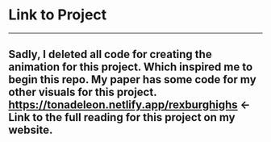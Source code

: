 # Link to Project

---
Sadly, I deleted all code for creating the animation for this project. Which inspired me to begin this repo. My paper has some code for my other visuals for this project.
https://tonadeleon.netlify.app/rexburghighs <- Link to the full reading for this project on my website.
---
